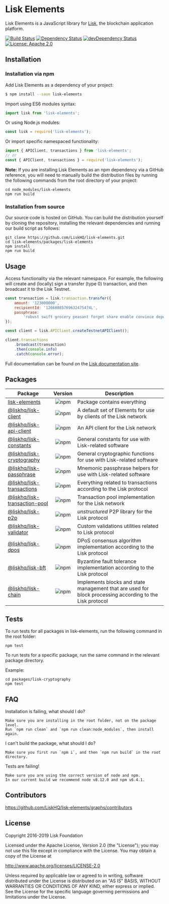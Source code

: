 # Lisk Elements

Lisk Elements is a JavaScript library for [Lisk][lisk core github], the blockchain application platform.

[![Build Status](https://jenkins.lisk.io/buildStatus/icon?job=lisk-elements/development)](https://jenkins.lisk.io/job/lisk-elements/job/development/)
<a href="https://david-dm.org/LiskHQ/lisk-elements"><img src="https://david-dm.org/LiskHQ/lisk-elements.svg" alt="Dependency Status"></a>
<a href="https://david-dm.org/LiskHQ/lisk-elements/?type=dev"><img src="https://david-dm.org/LiskHQ/lisk-elements/dev-status.svg" alt="devDependency Status"></a>
[![License: Apache 2.0](https://img.shields.io/badge/License-Apache%202.0-blue.svg)](http://www.apache.org/licenses/LICENSE-2.0)

## Installation

### Installation via npm

Add Lisk Elements as a dependency of your project:

```sh
$ npm install --save lisk-elements
```

Import using ES6 modules syntax:

```js
import lisk from 'lisk-elements';
```

Or using Node.js modules:

```js
const lisk = require('lisk-elements');
```

Or import specific namespaced functionality:

```js
import { APIClient, transactions } from 'lisk-elements';
// or
const { APIClient, transactions } = require('lisk-elements');
```

**Note:** If you are installing Lisk Elements as an npm dependency via a GitHub reference, you will need to manually build the distribution files by running the following commands from the root directory of your project:

```
cd node_modules/lisk-elements
npm run build
```

### Installation from source

Our source code is hosted on GitHub. You can build the distribution yourself by cloning the repository, installing the relevant dependencies and running our build script as follows:

```
git clone https://github.com/LiskHQ/lisk-elements.git
cd lisk-elements/packages/lisk-elements
npm install
npm run build
```

## Usage

Access functionality via the relevant namespace. For example, the following will create and (locally) sign a transfer (type 0) transaction, and then broadcast it to the Lisk Testnet.

```js
const transaction = lisk.transaction.transfer({
	amount: '123000000',
	recipientId: '12668885769632475474L',
	passphrase:
		'robust swift grocery peasant forget share enable convince deputy road keep cheap',
});

const client = lisk.APIClient.createTestnetAPIClient();

client.transactions
	.broadcast(transaction)
	.then(console.info)
	.catch(console.error);
```

Full documentation can be found on the [Lisk documentation site][].

## Packages

| Package                                                   |                              Version                               | Description                                                                                              |
| --------------------------------------------------------- | :----------------------------------------------------------------: | -------------------------------------------------------------------------------------------------------- |
| [lisk-elements](../lisk-elements)                         |         ![npm](https://img.shields.io/npm/v/lisk-elements)         | Package contains everything                                                                              |
| [@liskhq/lisk-client](../lisk-client)                     |      ![npm](https://img.shields.io/npm/v/@liskhq/lisk-client)      | A default set of Elements for use by clients of the Lisk network                                         |
| [@liskhq/lisk-api-client](../lisk-api-client)             |    ![npm](https://img.shields.io/npm/v/@liskhq/lisk-api-client)    | An API client for the Lisk network                                                                       |
| [@liskhq/lisk-constants](../lisk-constants)               |    ![npm](https://img.shields.io/npm/v/@liskhq/lisk-constants)     | General constants for use with Lisk-related software                                                     |
| [@liskhq/lisk-cryptography](../lisk-cryptography)         |   ![npm](https://img.shields.io/npm/v/@liskhq/lisk-cryptography)   | General cryptographic functions for use with Lisk-related software                                       |
| [@liskhq/lisk-passphrase](../lisk-passphrase)             |    ![npm](https://img.shields.io/npm/v/@liskhq/lisk-passphrase)    | Mnemonic passphrase helpers for use with Lisk-related software                                           |
| [@liskhq/lisk-transactions](../lisk-transactions)         |   ![npm](https://img.shields.io/npm/v/@liskhq/lisk-transactions)   | Everything related to transactions according to the Lisk protocol                                        |
| [@liskhq/lisk-transaction-pool](../lisk-transaction-pool) | ![npm](https://img.shields.io/npm/v/@liskhq/lisk-transaction-pool) | Transaction pool implementation for the Lisk network                                                     |
| [@liskhq/lisk-p2p](../lisk-p2p)                           |       ![npm](https://img.shields.io/npm/v/@liskhq/lisk-p2p)        | _unstructured_ P2P library for the Lisk protocol                                                         |
| [@liskhq/lisk-validator](../lisk-validator)               |    ![npm](https://img.shields.io/npm/v/@liskhq/lisk-validator)     | Custom validations utilities related to Lisk protocol                                                    |
| [@liskhq/lisk-dpos](../lisk-dpos)                         |       ![npm](https://img.shields.io/npm/v/@liskhq/lisk-dpos)       | DPoS consensus algorithm implementation according to the Lisk protocol                                   |
| [@liskhq/lisk-bft](../lisk-bft)                           |       ![npm](https://img.shields.io/npm/v/@liskhq/lisk-bft)        | Byzantine fault tolerance implementation according to the Lisk protocol                                  |
| [@liskhq/lisk-chain](../lisk-chain)                       |      ![npm](https://img.shields.io/npm/v/@liskhq/lisk-chain)       | Implements blocks and state management that are used for block processing according to the Lisk protocol |

## Tests

To run tests for all packages in lisk-elements, run the following command in the root folder:

```
npm test
```

To run tests for a specific package, run the same command in the relevant package directory.

Example:

```
cd packages/lisk-cryptography
npm test
```

## FAQ

Installation is failing, what should I do?

```
Make sure you are installing in the root folder, not on the package level.
Run `npm run clean` and `npm run clean:node_modules`, then install again.
```

I can't build the package, what should I do?

```
Make sure you first run `npm i`, and then `npm run build` in the root directory.
```

Tests are failing!

```
Make sure you are using the correct version of node and npm.
In our current build we recommend node v8.12.0 and npm v6.4.1.
```

## Contributors

https://github.com/LiskHQ/lisk-elements/graphs/contributors

## License

Copyright 2016-2019 Lisk Foundation

Licensed under the Apache License, Version 2.0 (the "License");
you may not use this file except in compliance with the License.
You may obtain a copy of the License at

http://www.apache.org/licenses/LICENSE-2.0

Unless required by applicable law or agreed to in writing, software
distributed under the License is distributed on an "AS IS" BASIS,
WITHOUT WARRANTIES OR CONDITIONS OF ANY KIND, either express or implied.
See the License for the specific language governing permissions and
limitations under the License.

[lisk core github]: https://github.com/LiskHQ/lisk
[lisk documentation site]: https://lisk.io/documentation/lisk-elements

